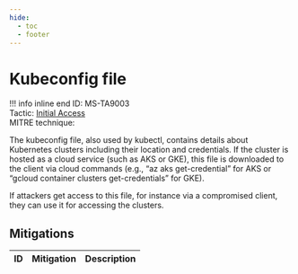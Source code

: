 ```yaml
---
hide:
  - toc
  - footer
---
```


# Kubeconfig file

!!! info inline end
    ID: MS-TA9003<br>
    Tactic: [Initial Access](../tactics/InitialAccess/index.md) <br>
    MITRE technique: 

The kubeconfig file, also used by kubectl, contains details about Kubernetes clusters including their location and credentials. If the cluster is hosted as a cloud service (such as AKS or GKE), this file is downloaded to the client via cloud commands (e.g., “az aks get-credential” for AKS or “gcloud container clusters get-credentials” for GKE).


If attackers get access to this file, for instance via a compromised client, they can use it for accessing the clusters.

## Mitigations

|ID|Mitigation|Description|
|--|----------|-----------|